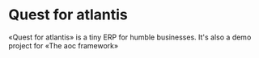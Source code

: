 # Quest for atlantis
«Quest for atlantis» is a tiny ERP for humble businesses. It's also a demo project for «The aoc framework»
